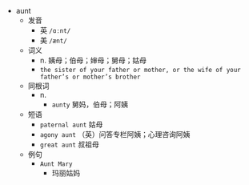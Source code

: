 - aunt
  - 发音
    - 英 `/ɑːnt/`
    - 美 `/ænt/`
  - 词义
    - n. 姨母；伯母；婶母；舅母；姑母
    - `the sister of your father or mother, or the wife of your father’s or mother’s brother`
  - 同根词
    - n.
      - `aunty` 舅妈，伯母；阿姨
  - 短语
    - `paternal aunt` 姑母 
    - `agony aunt` （英）问答专栏阿姨；心理咨询阿姨 
    - `great aunt` 叔祖母 
  - 例句
    - `Aunt Mary`
      - 玛丽姑妈

